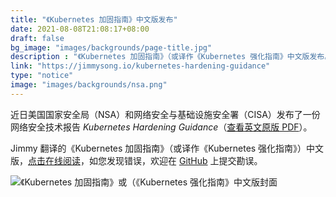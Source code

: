 ```yaml
---
title: "《Kubernetes 加固指南》中文版发布"
date: 2021-08-08T21:08:17+08:00
draft: false
bg_image: "images/backgrounds/page-title.jpg"
description : "《Kubernetes 加固指南》（或译作《Kubernetes 强化指南》中文版发布。"
link: "https://jimmysong.io/kubernetes-hardening-guidance"
type: "notice"
image: "images/backgrounds/nsa.png"
---
```


近日美国国家安全局（NSA）和网络安全与基础设施安全署（CISA）发布了一份网络安全技术报告 *Kubernetes Hardening Guidance*（[查看英文原版 PDF](https://media.defense.gov/2021/Aug/03/2002820425/-1/-1/1/CTR_KUBERNETES%20HARDENING%20GUIDANCE.PDF)）。

Jimmy 翻译的《Kubernetes 加固指南》（或译作《Kubernetes 强化指南》）中文版，[点击在线阅读](https://jimmysong.io/kubernetes-hardening-guidance)，如您发现错误，欢迎在 [GitHub](https://github.com/rootsongjc/kubernetes-hardening-guidance) 上提交勘误。

![《Kubernetes 加固指南》或（《Kubernetes 强化指南》中文版封面](https://jimmysong.io/kubernetes-hardening-guidance/cover.jpg)

